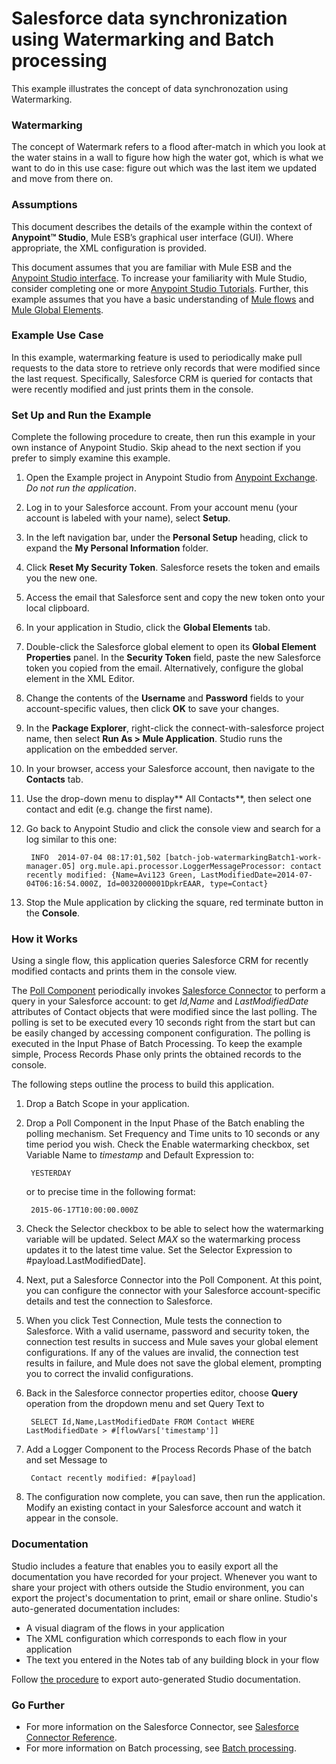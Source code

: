 # Salesforce data synchronization using Watermarking and Batch processing

This example illustrates the concept of data synchronozation using Watermarking.

### Watermarking ###

The concept of Watermark refers to a flood after-match in which you look at the water stains in a wall to figure how high the water got, which is what we want to do in this use case: figure out which was the last item we updated and move from there on. 

### Assumptions ###

This document describes the details of the example within the context of **Anypoint™ Studio**, Mule ESB’s graphical user interface (GUI). Where appropriate, the XML configuration is provided.

This document assumes that you are familiar with Mule ESB and the [Anypoint Studio interface](http://www.mulesoft.org/documentation/display/current/Anypoint+Studio+Essentials). To increase your familiarity with Mule Studio, consider completing one or more [Anypoint Studio Tutorials](http://www.mulesoft.org/documentation/display/current/Basic+Studio+Tutorial). Further, this example assumes that you have a basic understanding of [Mule flows](http://www.mulesoft.org/documentation/display/current/Mule+Application+Architecture) and [Mule Global Elements](http://www.mulesoft.org/documentation/display/current/Global+Elements).

### Example Use Case ###

In this example, watermarking feature is used to periodically make pull requests to the data store to retrieve only records that were modified since the last request. Specifically, Salesforce CRM is queried for contacts that were recently modified and just prints them in the console.

### Set Up and Run the Example ###

Complete the following procedure to create, then run this example in your own instance of Anypoint Studio. Skip ahead to the next section if you prefer to simply examine this example.

1. Open the Example project in Anypoint Studio from [Anypoint Exchange](http://www.mulesoft.org/documentation/display/current/Anypoint+Exchange). *Do not run the application*.
1. Log in to your Salesforce account. From your account menu (your account is labeled with your name), select **Setup**.
1. In the left navigation bar, under the **Personal Setup** heading, click to expand the **My Personal Information** folder. 
1. Click **Reset My Security Token**. Salesforce resets the token and emails you the new one.
1. Access the email that Salesforce sent and copy the new token onto your local clipboard.
1. In your application in Studio, click the **Global Elements** tab. 
1. Double-click the Salesforce global element to open its **Global Element Properties** panel. In the **Security Token** field, paste the new Salesforce token you copied from the email. Alternatively, configure the global element in the XML Editor.
1. Change the contents of the **Username** and **Password** fields to your account-specific values, then click **OK** to save your changes. 
1. In the **Package Explorer**, right-click the connect-with-salesforce project name, then select **Run As > Mule Application**. Studio runs the application on the embedded server.  
1. In your browser, access your Salesforce account, then navigate to the **Contacts** tab.
2. Use the drop-down menu to display** All Contacts**, then select one contact and edit (e.g. change the first name).
3. Go back to Anypoint Studio and click the console view and search for a log similar to this one:
 	
		INFO  2014-07-04 08:17:01,502 [batch-job-watermarkingBatch1-work-manager.05] org.mule.api.processor.LoggerMessageProcessor: contact recently modified: {Name=Avi123 Green, LastModifiedDate=2014-07-04T06:16:54.000Z, Id=0032000001DpkrEAAR, type=Contact}
1. Stop the Mule application by clicking the square, red terminate button in the **Console**.


### How it Works ###

Using a single flow, this application queries Salesforce CRM for recently modified contacts and prints them in the console view.

The [Poll Component](http://www.mulesoft.org/documentation/display/current/Poll+Reference) periodically invokes [Salesforce Connector](http://www.mulesoft.org/documentation/display/current/Salesforce+Connector+Reference) to perform a query in your Salesforce account: to get *Id,Name* and *LastModifiedDate* attributes of Contact objects that were modified since the last polling. The polling is set to be executed every 10 seconds right from the start but can be easily changed by accessing component configuration. The polling is executed in the Input Phase of Batch Processing. To keep the example simple, Process Records Phase only prints the obtained records to the console.

The following steps outline the process to build this application. 

1. Drop a Batch Scope in your application.
2. Drop a Poll Component in the Input Phase of the Batch enabling the polling mechanism. Set Frequency and Time units to 10 seconds or any time period you wish. Check the Enable watermarking checkbox, set Variable Name to *timestamp* and Default Expression to:

		YESTERDAY

	or to precise time in the following format:

		2015-06-17T10:00:00.000Z

3. Check the Selector checkbox to be able to select how the watermarking variable will be updated. Select *MAX* so the watermarking process updates it to the latest time value. Set the Selector Expression to #payload.LastModifiedDate].
4. Next, put a Salesforce Connector into the Poll Component. At this point, you can configure the connector with your Salesforce account-specific details and test the connection to Salesforce. 
3. When you click Test Connection, Mule tests the connection to Salesforce. With a valid username, password and security token, the connection test results in success and Mule saves your global element configurations. If any of the values are invalid, the connection test results in failure, and Mule does not save the global element, prompting you to correct the invalid configurations.
4. Back in the Salesforce connector properties editor, choose **Query** operation from the dropdown menu and set Query Text to
 
		SELECT Id,Name,LastModifiedDate FROM Contact WHERE LastModifiedDate > #[flowVars['timestamp']]
3. Add a Logger Component to the Process Records Phase of the batch and set Message to 
	
		Contact recently modified: #[payload]
4. The configuration now complete, you can save, then run the application. Modify an existing contact in your Salesforce account and watch it appear in the console.

### Documentation ###

Studio includes a feature that enables you to easily export all the documentation you have recorded for your project. Whenever you want to share your project with others outside the Studio environment, you can export the project's documentation to print, email or share online. Studio's auto-generated documentation includes:

- A visual diagram of the flows in your application
- The XML configuration which corresponds to each flow in your application
- The text you entered in the Notes tab of any building block in your flow

Follow [the procedure](http://www.mulesoft.org/documentation/display/current/Importing+and+Exporting+in+Studio#ImportingandExportinginStudio-ExportingStudioDocumentation) to export auto-generated Studio documentation.

### Go Further ###

- For more information on the Salesforce Connector, see [Salesforce Connector Reference](http://www.mulesoft.org/documentation/display/current/Salesforce+Connector+Reference).
- For more information on Batch processing, see [Batch processing](http://www.mulesoft.org/documentation/display/current/Batch+Processing+Reference).

